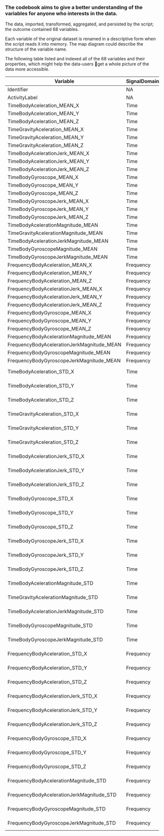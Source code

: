 ### The codebook aims to give a better understanding of the variables for anyone who interests in the data. 

The data, imported, transformed, aggregated, and persisted by the script; the outcome contained 68 variables.

Each variable of the original dataset is renamed in a descriptive form when the script reads it into memory. The map diagram could describe the structure of the variable name.

The following table listed and indexed all of the 68 variables and their properties,  which might help the data-users get a whole picture of the data more accessible.

																				
|Variable|SignalDomain|Sensor|BodyOrGravity|Magnitude_A|JerkSignals|Magnitude_B|Estimate|Axial|Remark|
|--------|------------|------|-------------|-----------|-----------|-----------|--------|-----|------|
|	Identifier	|	NA	|	NA	|	NA	|	NA	|	NA	|	NA	|	NA	|	NA	|	NA	|
|	ActivityLabel	|	NA	|	NA	|	NA	|	NA	|	NA	|	NA	|	NA	|	NA	|	NA	|
|	TimeBodyAceleration_MEAN_X	|	Time	|	Accelerometer	|	Body	|	NA	|	NA	|	NA	|	Mean	|	X	|	NA	|
|	TimeBodyAceleration_MEAN_Y	|	Time	|	Accelerometer	|	Body	|	NA	|	NA	|	NA	|	Mean	|	Y	|	NA	|
|	TimeBodyAceleration_MEAN_Z	|	Time	|	Accelerometer	|	Body	|	NA	|	NA	|	NA	|	Mean	|	Z	|	NA	|
|	TimeGravityAceleration_MEAN_X	|	Time	|	Accelerometer	|	Gravity	|	NA	|	NA	|	NA	|	Mean	|	X	|	NA	|
|	TimeGravityAceleration_MEAN_Y	|	Time	|	Accelerometer	|	Gravity	|	NA	|	NA	|	NA	|	Mean	|	Y	|	NA	|
|	TimeGravityAceleration_MEAN_Z	|	Time	|	Accelerometer	|	Gravity	|	NA	|	NA	|	NA	|	Mean	|	Z	|	NA	|
|	TimeBodyAcelerationJerk_MEAN_X	|	Time	|	Accelerometer	|	Body	|	NA	|	TRUE	|	NA	|	Mean	|	X	|	NA	|
|	TimeBodyAcelerationJerk_MEAN_Y	|	Time	|	Accelerometer	|	Body	|	NA	|	TRUE	|	NA	|	Mean	|	Y	|	NA	|
|	TimeBodyAcelerationJerk_MEAN_Z	|	Time	|	Accelerometer	|	Body	|	NA	|	TRUE	|	NA	|	Mean	|	Z	|	NA	|
|	TimeBodyGyroscope_MEAN_X	|	Time	|	Gyroscope	|	NA	|	NA	|	NA	|	NA	|	Mean	|	X	|	NA	|
|	TimeBodyGyroscope_MEAN_Y	|	Time	|	Gyroscope	|	NA	|	NA	|	NA	|	NA	|	Mean	|	Y	|	NA	|
|	TimeBodyGyroscope_MEAN_Z	|	Time	|	Gyroscope	|	NA	|	NA	|	NA	|	NA	|	Mean	|	Z	|	NA	|
|	TimeBodyGyroscopeJerk_MEAN_X	|	Time	|	Gyroscope	|	NA	|	NA	|	TRUE	|	NA	|	Mean	|	X	|	NA	|
|	TimeBodyGyroscopeJerk_MEAN_Y	|	Time	|	Gyroscope	|	NA	|	NA	|	TRUE	|	NA	|	Mean	|	Y	|	NA	|
|	TimeBodyGyroscopeJerk_MEAN_Z	|	Time	|	Gyroscope	|	NA	|	NA	|	TRUE	|	NA	|	Mean	|	Z	|	NA	|
|	TimeBodyAcelerationMagnitude_MEAN	|	Time	|	Accelerometer	|	Body	|	TRUE	|	NA	|	NA	|	Mean	|	NA	|	NA	|
|	TimeGravityAcelerationMagnitude_MEAN	|	Time	|	Accelerometer	|	Gravity	|	TRUE	|	NA	|	NA	|	Mean	|	NA	|	NA	|
|	TimeBodyAcelerationJerkMagnitude_MEAN	|	Time	|	Accelerometer	|	Body	|	NA	|	TRUE	|	TRUE	|	Mean	|	NA	|	NA	|
|	TimeBodyGyroscopeMagnitude_MEAN	|	Time	|	Gyroscope	|	NA	|	TRUE	|	NA	|	NA	|	Mean	|	NA	|	NA	|
|	TimeBodyGyroscopeJerkMagnitude_MEAN	|	Time	|	Gyroscope	|	NA	|	NA	|	TRUE	|	TRUE	|	Mean	|	NA	|	NA	|
|	FrequencyBodyAceleration_MEAN_X	|	Frequency	|	Accelerometer	|	Body	|	NA	|	NA	|	NA	|	Mean	|	X	|	NA	|
|	FrequencyBodyAceleration_MEAN_Y	|	Frequency	|	Accelerometer	|	Body	|	NA	|	NA	|	NA	|	Mean	|	Y	|	NA	|
|	FrequencyBodyAceleration_MEAN_Z	|	Frequency	|	Accelerometer	|	Body	|	NA	|	NA	|	NA	|	Mean	|	Z	|	NA	|
|	FrequencyBodyAcelerationJerk_MEAN_X	|	Frequency	|	Accelerometer	|	Body	|	NA	|	TRUE	|	NA	|	Mean	|	X	|	NA	|
|	FrequencyBodyAcelerationJerk_MEAN_Y	|	Frequency	|	Accelerometer	|	Body	|	NA	|	TRUE	|	NA	|	Mean	|	Y	|	NA	|
|	FrequencyBodyAcelerationJerk_MEAN_Z	|	Frequency	|	Accelerometer	|	Body	|	NA	|	TRUE	|	NA	|	Mean	|	Z	|	NA	|
|	FrequencyBodyGyroscope_MEAN_X	|	Frequency	|	Gyroscope	|	NA	|	NA	|	NA	|	NA	|	Mean	|	X	|	NA	|
|	FrequencyBodyGyroscope_MEAN_Y	|	Frequency	|	Gyroscope	|	NA	|	NA	|	NA	|	NA	|	Mean	|	Y	|	NA	|
|	FrequencyBodyGyroscope_MEAN_Z	|	Frequency	|	Gyroscope	|	NA	|	NA	|	NA	|	NA	|	Mean	|	Z	|	NA	|
|	FrequencyBodyAcelerationMagnitude_MEAN	|	Frequency	|	Accelerometer	|	Body	|	TRUE	|	NA	|	NA	|	Mean	|	NA	|	NA	|
|	FrequencyBodyAcelerationJerkMagnitude_MEAN	|	Frequency	|	Accelerometer	|	Body	|	NA	|	TRUE	|	TRUE	|	Mean	|	NA	|	NA	|
|	FrequencyBodyGyroscopeMagnitude_MEAN	|	Frequency	|	Gyroscope	|	NA	|	TRUE	|	NA	|	NA	|	Mean	|	NA	|	NA	|
|	FrequencyBodyGyroscopeJerkMagnitude_MEAN	|	Frequency	|	Gyroscope	|	NA	|	NA	|	TRUE	|	TRUE	|	Mean	|	NA	|	NA	|
|	TimeBodyAceleration_STD_X	|	Time	|	Accelerometer	|	Body	|	NA	|	NA	|	NA	|	Standard Deviation	|	X	|	NA	|
|	TimeBodyAceleration_STD_Y	|	Time	|	Accelerometer	|	Body	|	NA	|	NA	|	NA	|	Standard Deviation	|	Y	|	NA	|
|	TimeBodyAceleration_STD_Z	|	Time	|	Accelerometer	|	Body	|	NA	|	NA	|	NA	|	Standard Deviation	|	Z	|	NA	|
|	TimeGravityAceleration_STD_X	|	Time	|	Accelerometer	|	Gravity	|	NA	|	NA	|	NA	|	Standard Deviation	|	X	|	NA	|
|	TimeGravityAceleration_STD_Y	|	Time	|	Accelerometer	|	Gravity	|	NA	|	NA	|	NA	|	Standard Deviation	|	Y	|	NA	|
|	TimeGravityAceleration_STD_Z	|	Time	|	Accelerometer	|	Gravity	|	NA	|	NA	|	NA	|	Standard Deviation	|	Z	|	NA	|
|	TimeBodyAcelerationJerk_STD_X	|	Time	|	Accelerometer	|	Body	|	NA	|	TRUE	|	NA	|	Standard Deviation	|	X	|	NA	|
|	TimeBodyAcelerationJerk_STD_Y	|	Time	|	Accelerometer	|	Body	|	NA	|	TRUE	|	NA	|	Standard Deviation	|	Y	|	NA	|
|	TimeBodyAcelerationJerk_STD_Z	|	Time	|	Accelerometer	|	Body	|	NA	|	TRUE	|	NA	|	Standard Deviation	|	Z	|	NA	|
|	TimeBodyGyroscope_STD_X	|	Time	|	Gyroscope	|	NA	|	NA	|	NA	|	NA	|	Standard Deviation	|	X	|	NA	|
|	TimeBodyGyroscope_STD_Y	|	Time	|	Gyroscope	|	NA	|	NA	|	NA	|	NA	|	Standard Deviation	|	Y	|	NA	|
|	TimeBodyGyroscope_STD_Z	|	Time	|	Gyroscope	|	NA	|	NA	|	NA	|	NA	|	Standard Deviation	|	Z	|	NA	|
|	TimeBodyGyroscopeJerk_STD_X	|	Time	|	Gyroscope	|	NA	|	NA	|	TRUE	|	NA	|	Standard Deviation	|	X	|	NA	|
|	TimeBodyGyroscopeJerk_STD_Y	|	Time	|	Gyroscope	|	NA	|	NA	|	TRUE	|	NA	|	Standard Deviation	|	Y	|	NA	|
|	TimeBodyGyroscopeJerk_STD_Z	|	Time	|	Gyroscope	|	NA	|	NA	|	TRUE	|	NA	|	Standard Deviation	|	Z	|	NA	|
|	TimeBodyAcelerationMagnitude_STD	|	Time	|	Accelerometer	|	Body	|	TRUE	|	NA	|	NA	|	Standard Deviation	|	NA	|	NA	|
|	TimeGravityAcelerationMagnitude_STD	|	Time	|	Accelerometer	|	Gravity	|	TRUE	|	NA	|	NA	|	Standard Deviation	|	NA	|	NA	|
|	TimeBodyAcelerationJerkMagnitude_STD	|	Time	|	Accelerometer	|	Body	|	NA	|	TRUE	|	TRUE	|	Standard Deviation	|	NA	|	NA	|
|	TimeBodyGyroscopeMagnitude_STD	|	Time	|	Gyroscope	|	NA	|	TRUE	|	NA	|	NA	|	Standard Deviation	|	NA	|	NA	|
|	TimeBodyGyroscopeJerkMagnitude_STD	|	Time	|	Gyroscope	|	NA	|	NA	|	TRUE	|	TRUE	|	Standard Deviation	|	NA	|	NA	|
|	FrequencyBodyAceleration_STD_X	|	Frequency	|	Accelerometer	|	Body	|	NA	|	NA	|	NA	|	Standard Deviation	|	X	|	NA	|
|	FrequencyBodyAceleration_STD_Y	|	Frequency	|	Accelerometer	|	Body	|	NA	|	NA	|	NA	|	Standard Deviation	|	Y	|	NA	|
|	FrequencyBodyAceleration_STD_Z	|	Frequency	|	Accelerometer	|	Body	|	NA	|	NA	|	NA	|	Standard Deviation	|	Z	|	NA	|
|	FrequencyBodyAcelerationJerk_STD_X	|	Frequency	|	Accelerometer	|	Body	|	NA	|	TRUE	|	NA	|	Standard Deviation	|	X	|	NA	|
|	FrequencyBodyAcelerationJerk_STD_Y	|	Frequency	|	Accelerometer	|	Body	|	NA	|	TRUE	|	NA	|	Standard Deviation	|	Y	|	NA	|
|	FrequencyBodyAcelerationJerk_STD_Z	|	Frequency	|	Accelerometer	|	Body	|	NA	|	TRUE	|	NA	|	Standard Deviation	|	Z	|	NA	|
|	FrequencyBodyGyroscope_STD_X	|	Frequency	|	Gyroscope	|	NA	|	NA	|	NA	|	NA	|	Standard Deviation	|	X	|	NA	|
|	FrequencyBodyGyroscope_STD_Y	|	Frequency	|	Gyroscope	|	NA	|	NA	|	NA	|	NA	|	Standard Deviation	|	Y	|	NA	|
|	FrequencyBodyGyroscope_STD_Z	|	Frequency	|	Gyroscope	|	NA	|	NA	|	NA	|	NA	|	Standard Deviation	|	Z	|	NA	|
|	FrequencyBodyAcelerationMagnitude_STD	|	Frequency	|	Accelerometer	|	Body	|	TRUE	|	NA	|	NA	|	Standard Deviation	|	NA	|	NA	|
|	FrequencyBodyAcelerationJerkMagnitude_STD	|	Frequency	|	Accelerometer	|	Body	|	NA	|	TRUE	|	TRUE	|	Standard Deviation	|	NA	|	NA	|
|	FrequencyBodyGyroscopeMagnitude_STD	|	Frequency	|	Gyroscope	|	NA	|	TRUE	|	NA	|	NA	|	Standard Deviation	|	NA	|	NA	|
|	FrequencyBodyGyroscopeJerkMagnitude_STD	|	Frequency	|	Gyroscope	|	NA	|	NA	|	TRUE	|	TRUE	|	Standard Deviation	|	NA	|	NA	|
